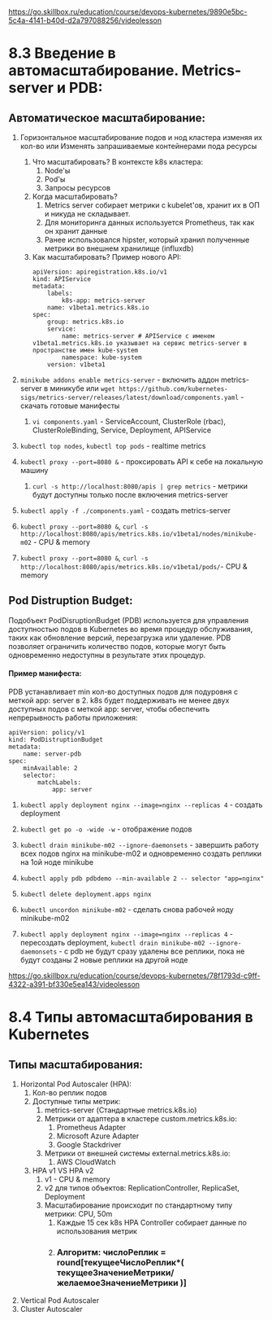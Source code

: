 https://go.skillbox.ru/education/course/devops-kubernetes/9890e5bc-5c4a-4141-b40d-d2a797088256/videolesson

# 8.3 Введение в автомасштабирование. Metrics-server и PDB:

## Автоматическое масштабирование:

1. Горизонтальное масштабирование подов и нод кластера изменяя их кол-во
или
Изменять запрашиваемые контейнерами пода ресурсы

    1. Что масштабировать? 
        В контексте k8s кластера:
        1. Node'ы
        2. Pod'ы
        3. Запросы ресурсов
    2. Когда масштабировать? 
        1. Metrics server собирает метрики с kubelet'ов, хранит их в ОП и никуда не складывает.
        2. Для мониторинга данных используется Prometheus, так как он хранит данные
        3. Ранее использовался hipster, который хранил полученные метрики во внешнем хранилище (influxdb)
    3. Как масштабировать?
        Пример нового API:
        ```
        apiVersion: apiregistration.k8s.io/v1
        kind: APIService
        metadata:
            labels:
                k8s-app: metrics-server
            name: v1beta1.metrics.k8s.io
        spec:
            group: metrics.k8s.io
            service:
                name: metrics-server # APIService с именем v1beta1.metrics.k8s.io указывает на сервис metrics-server в пространстве имен kube-system
                namespace: kube-system
            version: v1beta1
        ```
2. `minikube addons enable metrics-server` - включить аддон metrics-server в миникубе
или
`wget https://github.com/kubernetes-sigs/metrics-server/releases/latest/download/components.yaml` - скачать готовые манифесты
    1. `vi components.yaml` - ServiceAccount, ClusterRole (rbac), ClusterRoleBinding, Service, Deployment, APIService

3. `kubectl top nodes`, `kubectl top pods` - realtime metrics

4. `kubectl proxy --port=8080 &` - проксировать API к себе на локальную машину
    1. `curl -s http://localhost:8080/apis | grep metrics` - метрики будут доступны только после включения metrics-server

5. `kubectl apply -f ./components.yaml` - создать metrics-server

6. `kubectl proxy --port=8080 &`, `curl -s http://localhost:8080/apis/metrics.k8s.io/v1beta1/nodes/minikube-m02` - CPU & memory

7. `kubectl proxy --port=8080 &`, `curl -s http://localhost:8080/apis/metrics.k8s.io/v1beta1/pods/`- CPU & memory


## Pod Distruption Budget:
Подобъект PodDisruptionBudget (PDB) используется для управления доступностью подов в Kubernetes во время процедур обслуживания, таких как обновление версий, перезагрузка или удаление. PDB позволяет ограничить количество подов, которые могут быть одновременно недоступны в результате этих процедур.

#### Пример манифеста:
PDB устанавливает min кол-во доступных подов для подуровня с меткой app: server в 2. 
k8s будет поддерживать не менее двух доступных подов с меткой app: server, чтобы обеспечить непрерывность работы приложения:
```
apiVersion: policy/v1
kind: PodDistruptionBudget
metadata:
    name: server-pdb
spec:
    minAvailable: 2
    selector:
        matchLabels:
            app: server
```

1. `kubectl apply deployment nginx --image=nginx --replicas 4` - создать deployment

2. `kubectl get po -o -wide -w` - отображение подов

3. `kubectl drain minikube-m02 --ignore-daemonsets` - завершить работу всех подов nginx на minikube-m02 и одновременно создать реплики на 1ой ноде minikube

4. `kubectl apply pdb pdbdemo --min-available 2 -- selector "app=nginx"`

5. `kubectl delete deployment.apps nginx`

6. `kubectl uncordon minikube-m02` - сделать снова рабочей ноду minikube-m02

7. `kubectl apply deployment nginx --image=nginx --replicas 4` - пересоздать deployment, `kubectl drain minikube-m02 --ignore-daemonsets` - с pdb не будут сразу удалены все реплики, пока не будут созданы 2 новые реплики на другой ноде


https://go.skillbox.ru/education/course/devops-kubernetes/78f1793d-c9ff-4322-a391-bf330e5ea143/videolesson

# 8.4 Типы автомасштабирования в Kubernetes

## Типы масштабирования:
1. Horizontal Pod Autoscaler (HPA):
    1. Кол-во реплик подов
    2. Доступные типы метрик:
        1. metrics-server (Стандартные metrics.k8s.io)
        2. Метрики от адаптера в кластере custom.metrics.k8s.io:
            1. Prometheus Adapter
            2. Microsoft Azure Adapter
            3. Google Stackdriver
        3. Метрики от внешней системы external.metrics.k8s.io:
            1. AWS CloudWatch
    3. HPA v1 VS HPA v2
        1. v1 - CPU & memory
        2. v2 для типов объектов: ReplicationController, ReplicaSet, Deployment
        3. Масштабирование происходит по стандартному типу метрики: CPU, 50m
            1. Каждые 15 сек k8s HPA Controller собирает данные по использования метрик 
            2. ### Алгоритм: числоРеплик = round[текущееЧислоРеплик*( текущееЗначениеМетрики/желаемоеЗначениеМетрики )]
2. Vertical Pod Autoscaler
3. Cluster Autoscaler